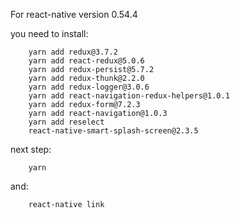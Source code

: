 For react-native version 0.54.4

you need to install:

        yarn add redux@3.7.2
        yarn add react-redux@5.0.6
        yarn add redux-persist@5.7.2
        yarn add redux-thunk@2.2.0
        yarn add redux-logger@3.0.6
        yarn add react-navigation-redux-helpers@1.0.1
        yarn add redux-form@7.2.3
        yarn add react-navigation@1.0.3
        yarn add reselect
        react-native-smart-splash-screen@2.3.5

next step:

        yarn

and:

        react-native link  